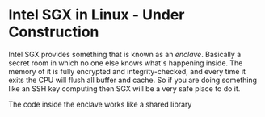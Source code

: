 # Intel SGX in Linux - Under Construction

Intel SGX provides something that is known as an _enclave_. Basically a secret room in which no one else knows what's happening inside. The memory of it is fully encrypted and integrity-checked, and every time it exits the CPU will flush all buffer and cache. So if you are doing something like an SSH key computing then SGX will be a very safe place to do it.

The code inside the enclave works like a shared library

## 

